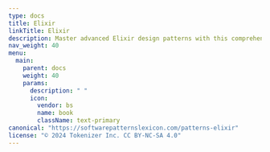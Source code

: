 ```yaml
---
type: docs
title: Elixir
linkTitle: Elixir
description: Master advanced Elixir design patterns with this comprehensive guide for expert software engineers and architects. Enhance your expertise in functional programming, concurrency, OTP, and build scalable, fault-tolerant systems using Elixir.
nav_weight: 40
menu:
  main:
    parent: docs
    weight: 40
    params:
      description: " "
      icon:
        vendor: bs
        name: book
        className: text-primary
canonical: "https://softwarepatternslexicon.com/patterns-elixir"
license: "© 2024 Tokenizer Inc. CC BY-NC-SA 4.0"
---
```

